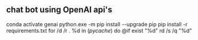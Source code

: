 ## chat bot using OpenAI api's 
conda activate genai
python.exe -m pip install --upgrade pip
pip install -r requirements.txt
for /d /r . %d in (_pycache_) do @if exist "%d" rd /s /q "%d"